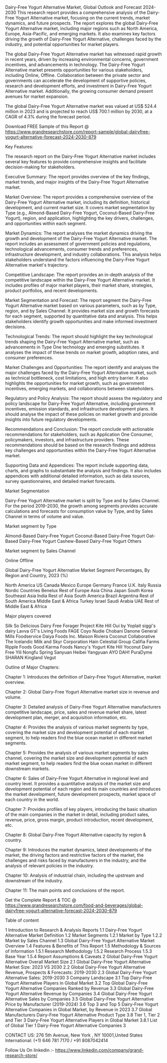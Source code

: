 Dairy-Free Yogurt Alternative Market, Global Outlook and Forecast 2024-2030
This research report provides a comprehensive analysis of the Dairy-Free Yogurt Alternative market, focusing on the current trends, market dynamics, and future prospects. The report explores the global Dairy-Free Yogurt Alternative market, including major regions such as North America, Europe, Asia-Pacific, and emerging markets. It also examines key factors driving the growth of Dairy-Free Yogurt Alternative, challenges faced by the industry, and potential opportunities for market players.

The global Dairy-Free Yogurt Alternative market has witnessed rapid growth in recent years, driven by increasing environmental concerns, government incentives, and advancements in technology. The Dairy-Free Yogurt Alternative market presents opportunities for various stakeholders, including Online, Offline. Collaboration between the private sector and governments can accelerate the development of supportive policies, research and development efforts, and investment in Dairy-Free Yogurt Alternative market. Additionally, the growing consumer demand present avenues for market expansion.

The global Dairy-Free Yogurt Alternative market was valued at US$ 524.4 million in 2023 and is projected to reach US$ 700.1 million by 2030, at a CAGR of 4.3% during the forecast period.

Download FREE Sample of this Report @ https://www.grandresearchstore.com/report-sample/global-dairyfree-yogurt-alternative-forecast-2024-2030-879


Key Features:

The research report on the Dairy-Free Yogurt Alternative market includes several key features to provide comprehensive insights and facilitate decision-making for stakeholders.

Executive Summary: The report provides overview of the key findings, market trends, and major insights of the Dairy-Free Yogurt Alternative market.

Market Overview: The report provides a comprehensive overview of the Dairy-Free Yogurt Alternative market, including its definition, historical development, and current market size. It covers market segmentation by Type (e.g., Almond-Based Dairy-Free Yogurt, Coconut-Based Dairy-Free Yogurt), region, and application, highlighting the key drivers, challenges, and opportunities within each segment.

Market Dynamics: The report analyses the market dynamics driving the growth and development of the Dairy-Free Yogurt Alternative market. The report includes an assessment of government policies and regulations, technological advancements, consumer trends and preferences, infrastructure development, and industry collaborations. This analysis helps stakeholders understand the factors influencing the Dairy-Free Yogurt Alternative market's trajectory.

Competitive Landscape: The report provides an in-depth analysis of the competitive landscape within the Dairy-Free Yogurt Alternative market. It includes profiles of major market players, their market share, strategies, product portfolios, and recent developments.

Market Segmentation and Forecast: The report segment the Dairy-Free Yogurt Alternative market based on various parameters, such as by Type, region, and by Sales Channel. It provides market size and growth forecasts for each segment, supported by quantitative data and analysis. This helps stakeholders identify growth opportunities and make informed investment decisions.

Technological Trends: The report should highlight the key technological trends shaping the Dairy-Free Yogurt Alternative market, such as advancements in Type One technology and emerging substitutes. It analyses the impact of these trends on market growth, adoption rates, and consumer preferences.

Market Challenges and Opportunities: The report identify and analyses the major challenges faced by the Dairy-Free Yogurt Alternative market, such as technical bottleneck, cost limitations, and high entry barrier. It also highlights the opportunities for market growth, such as government incentives, emerging markets, and collaborations between stakeholders.

Regulatory and Policy Analysis: The report should assess the regulatory and policy landscape for Dairy-Free Yogurt Alternative, including government incentives, emission standards, and infrastructure development plans. It should analyse the impact of these policies on market growth and provide insights into future regulatory developments.

Recommendations and Conclusion: The report conclude with actionable recommendations for stakeholders, such as Application One Consumer, policymakers, investors, and infrastructure providers. These recommendations should be based on the research findings and address key challenges and opportunities within the Dairy-Free Yogurt Alternative market.

Supporting Data and Appendices: The report include supporting data, charts, and graphs to substantiate the analysis and findings. It also includes appendices with additional detailed information, such as data sources, survey questionnaires, and detailed market forecasts.

Market Segmentation

Dairy-Free Yogurt Alternative market is split by Type and by Sales Channel. For the period 2019-2030, the growth among segments provides accurate calculations and forecasts for consumption value by Type, and by Sales Channel in terms of volume and value.

Market segment by Type



Almond-Based Dairy-Free Yogurt
Coconut-Based Dairy-Free Yogurt
Oat-Based Dairy-Free Yogurt
Cashew-Based Dairy-Free Yogurt
Others


Market segment by Sales Channel



Online
Offline


Global Dairy-Free Yogurt Alternative Market Segment Percentages, By Region and Country, 2023 (%)



North America
US
Canada
Mexico
Europe
Germany
France
U.K.
Italy
Russia
Nordic Countries
Benelux
Rest of Europe
Asia
China
Japan
South Korea
Southeast Asia
India
Rest of Asia
South America
Brazil
Argentina
Rest of South America
Middle East & Africa
Turkey
Israel
Saudi Arabia
UAE
Rest of Middle East & Africa


Major players covered



Silk
So Delicious Dairy Free
Forager Project
Kite Hill
Oui by Yoplait
siggi's dairy
Lavva
GT's Living Foods
FAGE
Coyo
Nudie
Chobani
Danone
General Mills Foodservice
Daiya Foods Inc.
Maison Riviera
Coconut Collaborative
The Icelandic Milk and Skyr Corporation
Hain Celestial Group
Califia Farms
Ripple Foods
Good Karma Foods
Nancy's Yogurt
Kite Hill
Yoconut Dairy Free
Yili
Nongfu Spring
Sanyuan
Heibei Yangyuan
AYO
DAH!
PuraDyme
SHARAN
Kingland
Vegut


Outline of Major Chapters:

Chapter 1: Introduces the definition of Dairy-Free Yogurt Alternative, market overview.

Chapter 2: Global Dairy-Free Yogurt Alternative market size in revenue and volume.

Chapter 3: Detailed analysis of Dairy-Free Yogurt Alternative manufacturers competitive landscape, price, sales and revenue market share, latest development plan, merger, and acquisition information, etc.

Chapter 4: Provides the analysis of various market segments by type, covering the market size and development potential of each market segment, to help readers find the blue ocean market in different market segments.

Chapter 5: Provides the analysis of various market segments by sales channel, covering the market size and development potential of each market segment, to help readers find the blue ocean market in different downstream markets.

Chapter 6: Sales of Dairy-Free Yogurt Alternative in regional level and country level. It provides a quantitative analysis of the market size and development potential of each region and its main countries and introduces the market development, future development prospects, market space of each country in the world.

Chapter 7: Provides profiles of key players, introducing the basic situation of the main companies in the market in detail, including product sales, revenue, price, gross margin, product introduction, recent development, etc.

Chapter 8: Global Dairy-Free Yogurt Alternative capacity by region & country.

Chapter 9: Introduces the market dynamics, latest developments of the market, the driving factors and restrictive factors of the market, the challenges and risks faced by manufacturers in the industry, and the analysis of relevant policies in the industry.

Chapter 10: Analysis of industrial chain, including the upstream and downstream of the industry.

Chapter 11: The main points and conclusions of the report.

Get the Complete Report & TOC @ https://www.grandresearchstore.com/food-and-beverages/global-dairyfree-yogurt-alternative-forecast-2024-2030-879

Table of content

1 Introduction to Research & Analysis Reports
1.1 Dairy-Free Yogurt Alternative Market Definition
1.2 Market Segments
1.2.1 Market by Type
1.2.2 Market by Sales Channel
1.3 Global Dairy-Free Yogurt Alternative Market Overview
1.4 Features & Benefits of This Report
1.5 Methodology & Sources of Information
1.5.1 Research Methodology
1.5.2 Research Process
1.5.3 Base Year
1.5.4 Report Assumptions & Caveats
2 Global Dairy-Free Yogurt Alternative Overall Market Size
2.1 Global Dairy-Free Yogurt Alternative Market Size: 2023 VS 2030
2.2 Global Dairy-Free Yogurt Alternative Revenue, Prospects & Forecasts: 2019-2030
2.3 Global Dairy-Free Yogurt Alternative Sales: 2019-2030
3 Company Landscape
3.1 Top Dairy-Free Yogurt Alternative Players in Global Market
3.2 Top Global Dairy-Free Yogurt Alternative Companies Ranked by Revenue
3.3 Global Dairy-Free Yogurt Alternative Revenue by Companies
3.4 Global Dairy-Free Yogurt Alternative Sales by Companies
3.5 Global Dairy-Free Yogurt Alternative Price by Manufacturer (2019-2024)
3.6 Top 3 and Top 5 Dairy-Free Yogurt Alternative Companies in Global Market, by Revenue in 2023
3.7 Global Manufacturers Dairy-Free Yogurt Alternative Product Type
3.8 Tier 1, Tier 2 and Tier 3 Dairy-Free Yogurt Alternative Players in Global Market
3.8.1 List of Global Tier 1 Dairy-Free Yogurt Alternative Companies
3

CONTACT US:
276 5th Avenue, New York , NY 10001,United States
International: (+1) 646 781 7170 / +91 8087042414

Follow Us On linkedin :- https://www.linkedin.com/company/grand-research-store/




